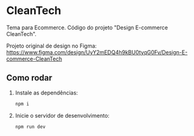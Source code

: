 # CleanTech

Tema para Ecommerce. Código do projeto "Design E-commerce CleanTech".

Projeto original de design no Figma: https://www.figma.com/design/UyY2mEDQ4h9kBU0tyqG0Fv/Design-E-commerce-CleanTech

## Como rodar

1. Instale as dependências:

   ```bash
   npm i
   ```

2. Inicie o servidor de desenvolvimento:

   ```bash
   npm run dev
   ```
